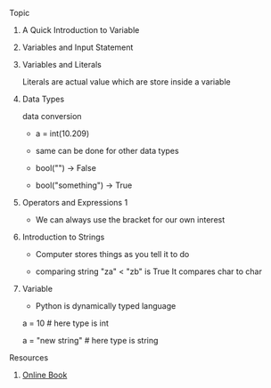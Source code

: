 Topic

1. A Quick Introduction to Variable
2. Variables and Input Statement
3. Variables and Literals

    Literals are actual value which are store inside a variable


4. Data Types

    data conversion

    * a = int(10.209)

    * same can be done for other data types


    * bool("") -> False

    * bool("something") -> True


5. Operators and Expressions 1

    * We can always use the bracket for our own interest

   
6. Introduction to Strings

    * Computer stores things as you tell it to do

    * comparing string "za" < "zb" is True It compares char to char


7. Variable


    * Python is dynamically typed language
    
    a = 10 # here type is int
    
   
    a = "new string" # here type is string


Resources 

1. [Online Book](https://pypod.github.io/)























